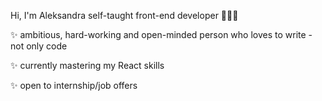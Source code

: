 Hi, I'm Aleksandra self-taught front-end developer 👩🏼‍💻

✨ ambitious, hard-working and open-minded person who loves to write - not only code

✨ currently mastering my React skills

✨ open to internship/job offers


